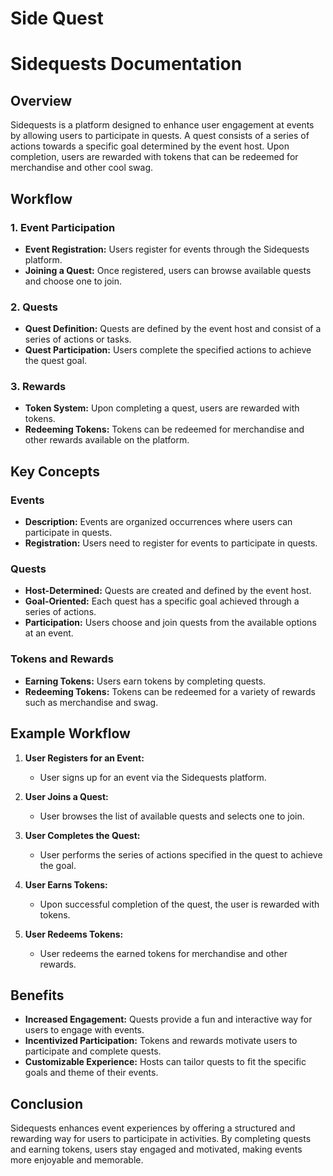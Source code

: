 # Side Quest 
# Sidequests Documentation

## Overview
Sidequests is a platform designed to enhance user engagement at events by allowing users to participate in quests. A quest consists of a series of actions towards a specific goal determined by the event host. Upon completion, users are rewarded with tokens that can be redeemed for merchandise and other cool swag.

## Workflow

### 1. Event Participation
- **Event Registration:** Users register for events through the Sidequests platform.
- **Joining a Quest:** Once registered, users can browse available quests and choose one to join.

### 2. Quests
- **Quest Definition:** Quests are defined by the event host and consist of a series of actions or tasks.
- **Quest Participation:** Users complete the specified actions to achieve the quest goal.

### 3. Rewards
- **Token System:** Upon completing a quest, users are rewarded with tokens.
- **Redeeming Tokens:** Tokens can be redeemed for merchandise and other rewards available on the platform.

## Key Concepts

### Events
- **Description:** Events are organized occurrences where users can participate in quests.
- **Registration:** Users need to register for events to participate in quests.

### Quests
- **Host-Determined:** Quests are created and defined by the event host.
- **Goal-Oriented:** Each quest has a specific goal achieved through a series of actions.
- **Participation:** Users choose and join quests from the available options at an event.

### Tokens and Rewards
- **Earning Tokens:** Users earn tokens by completing quests.
- **Redeeming Tokens:** Tokens can be redeemed for a variety of rewards such as merchandise and swag.

## Example Workflow

1. **User Registers for an Event:**
   - User signs up for an event via the Sidequests platform.

2. **User Joins a Quest:**
   - User browses the list of available quests and selects one to join.

3. **User Completes the Quest:**
   - User performs the series of actions specified in the quest to achieve the goal.

4. **User Earns Tokens:**
   - Upon successful completion of the quest, the user is rewarded with tokens.

5. **User Redeems Tokens:**
   - User redeems the earned tokens for merchandise and other rewards.

## Benefits

- **Increased Engagement:** Quests provide a fun and interactive way for users to engage with events.
- **Incentivized Participation:** Tokens and rewards motivate users to participate and complete quests.
- **Customizable Experience:** Hosts can tailor quests to fit the specific goals and theme of their events.

## Conclusion
Sidequests enhances event experiences by offering a structured and rewarding way for users to participate in activities. By completing quests and earning tokens, users stay engaged and motivated, making events more enjoyable and memorable.
